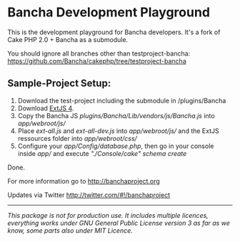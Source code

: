 Bancha Development Playground
=============================

This is the development playground for Bancha developers. It's a fork of Cake PHP 2.0 + Bancha as a submodule.

You should ignore all branches other than testproject-bancha:
https://github.com/Bancha/cakephp/tree/testproject-bancha


Sample-Project Setup:
---------------------
1. Download the test-project including the submodule in /plugins/Bancha
1. Download [ExtJS 4](http://www.sencha.com/products/extjs/download/).
1. Copy the Bancha JS _plugins/Bancha/Lib/vendors/js/Bancha.js_ into _app/webroot/js/_
1. Place _ext-all.js_ and _ext-all-dev.js_ into _app/webroot/js/_ and the ExtJS ressources folder into _app/webroot/css/_
1. Configure your _app/Config/database.php_, then go in your console inside _app/_ and execute _"./Console/cake" schema create_

Done.





For more information go to http://banchaproject.org 

Updates via Twitter http://twitter.com/#!/banchaproject

-------------------------

_This package is not for production use. It includes multiple licences, everything works under GNU General Public License version 3 as far as we know, some parts also under MIT Licence._